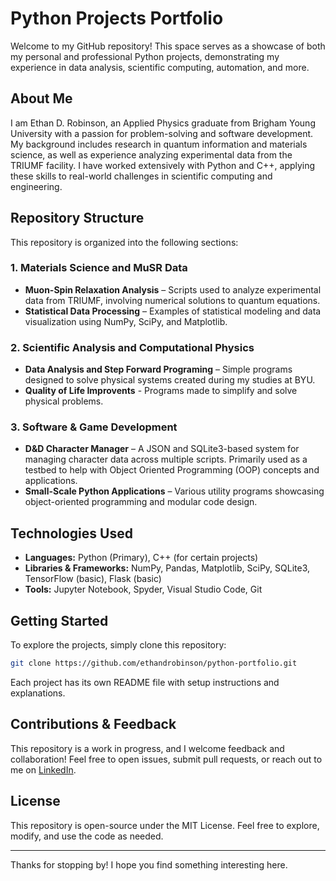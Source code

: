 # Python Projects Portfolio

Welcome to my GitHub repository! This space serves as a showcase of both my personal and professional Python projects, demonstrating my experience in data analysis, scientific computing, automation, and more.

## About Me
I am Ethan D. Robinson, an Applied Physics graduate from Brigham Young University with a passion for problem-solving and software development. My background includes research in quantum information and materials science, as well as experience analyzing experimental data from the TRIUMF facility. I have worked extensively with Python and C++, applying these skills to real-world challenges in scientific computing and engineering.

## Repository Structure
This repository is organized into the following sections:

### 1. **Materials Science and MuSR Data**
- **Muon-Spin Relaxation Analysis** – Scripts used to analyze experimental data from TRIUMF, involving numerical solutions to quantum equations.
- **Statistical Data Processing** – Examples of statistical modeling and data visualization using NumPy, SciPy, and Matplotlib.

### 2. **Scientific Analysis and Computational Physics**
- **Data Analysis and Step Forward Programing** – Simple programs designed to solve physical systems created during my studies at BYU.
- **Quality of Life Improvents** - Programs made to simplify and solve physical problems.
  
### 3. **Software & Game Development**
- **D&D Character Manager** – A JSON and SQLite3-based system for managing character data across multiple scripts. Primarily used as a testbed to help with Object Oriented Programming (OOP) concepts and applications.
- **Small-Scale Python Applications** – Various utility programs showcasing object-oriented programming and modular code design.

## Technologies Used
- **Languages:** Python (Primary), C++ (for certain projects)
- **Libraries & Frameworks:** NumPy, Pandas, Matplotlib, SciPy, SQLite3, TensorFlow (basic), Flask (basic)
- **Tools:** Jupyter Notebook, Spyder, Visual Studio Code, Git

## Getting Started
To explore the projects, simply clone this repository:
```sh
git clone https://github.com/ethandrobinson/python-portfolio.git
```
Each project has its own README file with setup instructions and explanations.

## Contributions & Feedback
This repository is a work in progress, and I welcome feedback and collaboration! Feel free to open issues, submit pull requests, or reach out to me on [LinkedIn](https://linkedin.com/in/ethan-d-robinson).

## License
This repository is open-source under the MIT License. Feel free to explore, modify, and use the code as needed.

---

Thanks for stopping by! I hope you find something interesting here.


